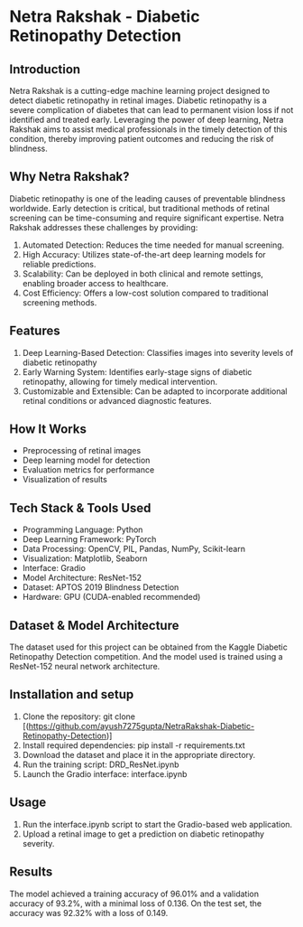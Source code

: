 # Netra Rakshak - Diabetic Retinopathy Detection

## Introduction
Netra Rakshak is a cutting-edge machine learning project designed to detect diabetic retinopathy in retinal images. Diabetic retinopathy is a severe complication of diabetes that can lead to permanent vision loss if not identified and treated early. Leveraging the power of deep learning, Netra Rakshak aims to assist medical professionals in the timely detection of this condition, thereby improving patient outcomes and reducing the risk of blindness.

## Why Netra Rakshak?
Diabetic retinopathy is one of the leading causes of preventable blindness worldwide. Early detection is critical, but traditional methods of retinal screening can be time-consuming and require significant expertise. Netra Rakshak addresses these challenges by providing:
  1. Automated Detection: Reduces the time needed for manual screening.
  2. High Accuracy: Utilizes state-of-the-art deep learning models for reliable predictions.
  3. Scalability: Can be deployed in both clinical and remote settings, enabling broader access to healthcare.
  4. Cost Efficiency: Offers a low-cost solution compared to traditional screening methods.

## Features
  1. Deep Learning-Based Detection: Classifies images into severity levels of diabetic retinopathy
  2. Early Warning System: Identifies early-stage signs of diabetic retinopathy, allowing for timely medical intervention.
  3. Customizable and Extensible: Can be adapted to incorporate additional retinal conditions or advanced diagnostic features.

## How It Works
- Preprocessing of retinal images
- Deep learning model for detection
- Evaluation metrics for performance
- Visualization of results

## Tech Stack & Tools Used
- Programming Language: Python
- Deep Learning Framework: PyTorch
- Data Processing: OpenCV, PIL, Pandas, NumPy, Scikit-learn
- Visualization: Matplotlib, Seaborn
- Interface: Gradio
- Model Architecture: ResNet-152
- Dataset: APTOS 2019 Blindness Detection
- Hardware: GPU (CUDA-enabled recommended)

## Dataset & Model Architecture
The dataset used for this project can be obtained from the Kaggle Diabetic Retinopathy Detection competition. And the model used is trained using a ResNet-152 neural network architecture.

## Installation and setup
1. Clone the repository: git clone [(https://github.com/ayush7275gupta/NetraRakshak-Diabetic-Retinopathy-Detection)]
2. Install required dependencies: pip install -r requirements.txt
3. Download the dataset and place it in the appropriate directory.
4. Run the training script: DRD_ResNet.ipynb
5. Launch the Gradio interface: interface.ipynb

## Usage
1. Run the interface.ipynb script to start the Gradio-based web application.
2. Upload a retinal image to get a prediction on diabetic retinopathy severity.

## Results
The model achieved a training accuracy of 96.01% and a validation accuracy of 93.2%, with a minimal loss of 0.136. On the test set, the accuracy was 92.32% with a loss of 0.149. 
